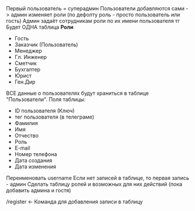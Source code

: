 Первый пользователь = суперадмин
Пользователи добавляются сами -> админ изменяет роли (по дефолту роль - просто пользователь или гость)
Админ задаёт сотрудникам роли по их имени пользователя тг
Будет ОДНА таблица
**Роли**
- Гость
- Заказчик (Пользователь)
- Менеджер
- Гл. Инженер
- Сметчик
- Бухгалтер
- Юрист
- Ген.Дир

ВСЕ данные о пользователях будут храниться в таблице "Пользователи".
Поля таблицы:
- ID пользователя (Ключ)
- тег пользователя (в телеграме)
- Фамилия
- Имя
- Отчество
- Роль
- E-mail
- Номер телефона
- Дата создания
- Дата изменения


Переименовать username
Если нет записей в таблице, то первая запись - админ
Сделать таблицу ролей и возможных для них действий (пока добавить админа и гостя)

/register <- Команда для добавления записи в таблицу

